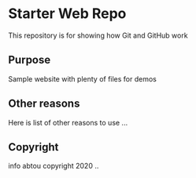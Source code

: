 # Starter Web Repo

This repository is for showing how Git and GitHub work

## Purpose

Sample website with plenty of files for demos

## Other reasons

Here is list of other reasons to use ...

## Copyright	
info abtou copyright 2020 ..
